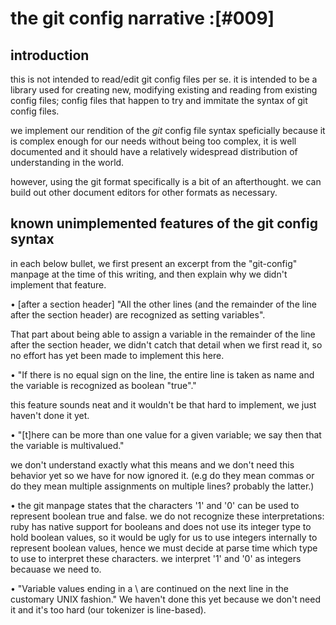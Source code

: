 # the git config narrative :[#009]

## introduction

this is not intended to read/edit git config files per se. it is intended
to be a library used for creating new, modifying existing and reading from
existing config files; config files that happen to try and immitate the
syntax of git config files.

we implement our rendition of the *git* config file syntax speficially
because it is complex enough for our needs without being too complex, it
is well documented and it should have a relatively widespread
distribution of understanding in the world.

however, using the git format specifically is a bit of an afterthought.
we can build out other document editors for other formats as necessary.



## known unimplemented features of the git config syntax

in each below bullet, we first present an excerpt from the "git-config"
manpage at the time of this writing, and then explain why we didn't
implement that feature.



• [after a section header] "All the other lines (and the remainder of the
  line after the section header) are recognized as setting variables".

  That part about being able to assign a variable in the remainder of
  the line after the section header, we didn't catch that detail when we
  first read it, so no effort has yet been made to implement this here.



• "If there is no equal sign on the line, the entire line is taken as name
  and the variable is recognized as boolean "true"."

  this feature sounds neat and it wouldn't be that hard to implement,
  we just haven't done it yet.



• "[t]here can be more than one value for a given variable; we say then that
  the variable is multivalued."

  we don't understand exactly what this means and we don't need this
  behavior yet so we have for now ignored it. (e.g do they mean commas
  or do they mean multiple assignments on multiple lines? probably the
  latter.)



• the git manpage states that the characters '1' and '0' can be used to
  represent boolean true and false. we do not recognize these
  interpretations: ruby has native support for booleans and does
  not use its integer type to hold boolean values, so it would be ugly for
  us to use integers internally to represent boolean values, hence we
  must decide at parse time which type to use to interpret these
  characters. we interpret '1' and '0' as integers becauase we need to.



• "Variable values ending in a \ are continued on the next line in the
  customary UNIX fashion."  We haven't done this yet because we don't
  need it and it's too hard (our tokenizer is line-based).
